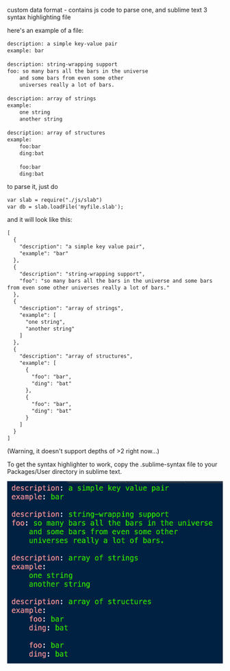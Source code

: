 custom data format - contains js code to parse one, and sublime text 3 syntax highlighting file

here's an example of a file:

```
description: a simple key-value pair
example: bar

description: string-wrapping support
foo: so many bars all the bars in the universe
	and some bars from even some other 
	universes really a lot of bars.

description: array of strings
example:
	one string
	another string

description: array of structures
example:
	foo:bar
	ding:bat

	foo:bar
	ding:bat
```
  
to parse it, just do 

```
var slab = require("./js/slab")
var db = slab.loadFile('myfile.slab');
```

and it will look like this:

```
[
  {
    "description": "a simple key value pair",
    "example": "bar"
  },
  {
    "description": "string-wrapping support",
    "foo": "so many bars all the bars in the universe and some bars from even some other universes really a lot of bars."
  },
  {
    "description": "array of strings",
    "example": [
      "one string",
      "another string"
    ]
  },
  {
    "description": "array of structures",
    "example": [
      {
        "foo": "bar",
        "ding": "bat"
      },
      {
        "foo": "bar",
        "ding": "bat"
      }
    ]
  }
]
```
	

(Warning, it doesn't support depths of >2 right now...)

To get the syntax highlighter to work, copy the .sublime-syntax file to your Packages/User directory in sublime text.

![Alt screenshot](sshot.png?raw=true)
